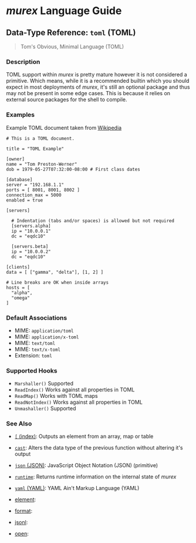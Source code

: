# _murex_ Language Guide

## Data-Type Reference: `toml` (TOML)

> Tom's Obvious, Minimal Language (TOML)

### Description

TOML support within _murex_ is pretty mature however it is not considered a
primitive. Which means, while it is a recommended builtin which you should
expect in most deployments of _murex_, it's still an optional package and
thus may not be present in some edge cases. This is because it relies on
external source packages for the shell to compile.



### Examples

Example TOML document taken from [Wikipedia](https://en.wikipedia.org/wiki/TOML)

    # This is a TOML document.
    
    title = "TOML Example"
    
    [owner]
    name = "Tom Preston-Werner"
    dob = 1979-05-27T07:32:00-08:00 # First class dates
    
    [database]
    server = "192.168.1.1"
    ports = [ 8001, 8001, 8002 ]
    connection_max = 5000
    enabled = true
    
    [servers]
    
      # Indentation (tabs and/or spaces) is allowed but not required
      [servers.alpha]
      ip = "10.0.0.1"
      dc = "eqdc10"
    
      [servers.beta]
      ip = "10.0.0.2"
      dc = "eqdc10"
    
    [clients]
    data = [ ["gamma", "delta"], [1, 2] ]
    
    # Line breaks are OK when inside arrays
    hosts = [
      "alpha",
      "omega"
    ]

### Default Associations

* MIME: `application/toml`
* MIME: `application/x-toml`
* MIME: `text/toml`
* MIME: `text/x-toml`
* Extension: `toml`


### Supported Hooks

* `Marshaller()`
    Supported
* `ReadIndex()`
    Works against all properties in TOML
* `ReadMap()`
    Works with TOML maps
* `ReadNotIndex()`
    Works against all properties in TOML
* `Unmashaller()`
    Supported

### See Also

* [`[` (index)](../commands/index.md):
  Outputs an element from an array, map or table
* [`cast`](../commands/cast.md):
  Alters the data type of the previous function without altering it's output
* [`json` (JSON)](../types/json.md):
  JavaScript Object Notation (JSON) (primitive)
* [`runtime`](../commands/runtime.md):
  Returns runtime information on the internal state of _murex_
* [`yaml` (YAML)](../types/yaml.md):
  YAML Ain't Markup Language (YAML)
* [element](../commands/element.md):
  
* [format](../commands/format.md):
  
* [jsonl](../types/jsonl.md):
  
* [open](../commands/open.md):
  
